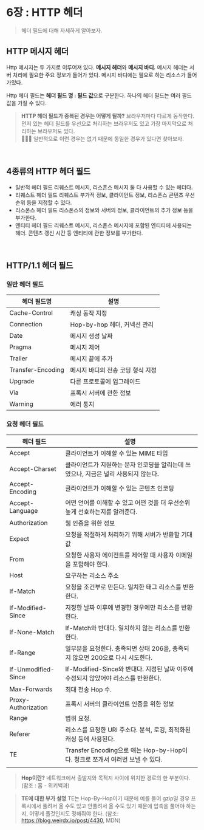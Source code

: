 # 6장 : HTTP 헤더

> 헤더 필드에 대해 자세하게 알아보자.

## HTTP 메시지 헤더

Http 메시지는 두 가지로 이루어져 있다. **메시지 헤더**와 **메시지 바디.** 메시지 헤더는 서버 처리에 필요한 주요 정보가 들어가 있다. 메시지 바디에는 필요로 하는 리소스가 들어가있다.

Http 헤더 필드는 **헤더 필드 명 : 필드 값**으로 구분한다. 하나의 헤더 필드는 여러 필드 값을 가질 수 있다.

> **HTTP 헤더 필드가 중복된 경우는 어떻게 될까?**
> 브라우저마다 다르게 동작한다. 먼저 있는 헤더 필드를 우선으로 처리하는 브라우저도 있고 가장 마지막으로 처리하는 브라우저도 있다.   
> 🧑🏼‍💻 일반적으로 이런 경우는 없기 때문에 동일한 경우가 있다면 찾아보자.

<br />

## 4종류의 HTTP 헤더 필드

- 일반적 헤더 필드
  리퀘스트 메시지, 리스폰스 메시지 둘 다 사용할 수 있는 헤더다.
- 리퀘스트 헤더 필드
  리퀘스트 부가적 정보, 클라이언트 정보, 리스폰스 콘텐츠 우선순위 등을 지정할 수 있다.
- 리스폰스 헤더 필드
  리스폰스의 정보와 서버의 정보, 클라이언트의 추가 정보 등을 부가한다.
- 엔티티 헤더 필드
  리퀘스트 메시지, 리스폰스 메시지에 포함된 엔티티에 사용되는 헤더. 콘텐츠 갱신 시간 등 엔티티에 관한 정보를 부가한다. 

<br />

## HTTP/1.1 헤더 필드

### 일반 헤더 필드

| 헤더 필드명       | 설명                              |
| ----------------- | --------------------------------- |
| Cache-Control     | 캐싱 동작 지정                    |
| Connection        | Hop-by-hop 헤더, 커넥션 관리      |
| Date              | 메시지 생성 날짜                  |
| Pragma            | 메시지 제어                       |
| Trailer           | 메시지 끝에 추가                  |
| Transfer-Encoding | 메시지 바디의 전송 코딩 형식 지정 |
| Upgrade           | 다른 프로토콜에 업그레이드        |
| Via               | 프록시 서버에 관한 정보           |
| Warning           | 에러 통지                         |



### 요청 헤더 필드

| 헤더 필드           | 설명                                                         |
| ------------------- | ------------------------------------------------------------ |
| Accept              | 클라이언트가 이해할 수 있는 MIME 타입                        |
| Accept-Charset      | 클라이언트가 지원하는 문자 인코딩을 알리는데 쓰였으나, 지금은 널리 사용되지 않는다. |
| Accept-Encoding     | 클라이언트가 이해할 수 있는 콘텐츠 인코딩                    |
| Accept-Language     | 어떤 언어를 이해할 수 있고 어떤 것을 더 우선순위 높게 선호하는지를 알려준다. |
| Authorization       | 웹 인증을 위한 정보                                          |
| Expect              | 요청을 적절하게 처리하기 위해 서버가 반환할 기대값           |
| From                | 요청한 사용자 에이전트를 제어할 때 사용자 이메일을 포함해야 한다. |
| Host                | 요구하는 리소스 주소                                         |
| If-Match            | 요청을 조건부로 만든다. 일치한 태그 리소스를 반환한다.       |
| If-Modified-Since   | 지정한 날짜 이후에 변경한 경우에만 리소스를 반환한다.        |
| If-None-Match       | If-Match와 반대다. 일치하지 않는 리소스를 반환한다.          |
| If-Range            | 일부분을 요청한다. 충족되면 상태 206을, 충족되지 않으면 200으로 다시 시도한다. |
| If-Unmodified-Since | If-Modified-Since와 반대다. 지정된 날짜 이후에 수정되지 않았어야 리소스를 반환한다. |
| Max-Forwards        | 최대 전송 Hop 수.                                            |
| Proxy-Authorization | 프록시 서버의 클라이언트 인증을 위한 정보                    |
| Range               | 범위 요청.                                                   |
| Referer             | 리소스를 요청한 URI 주소다. 분석, 로깅, 최적화된 캐싱 등에 사용된다. |
| TE                  | Transfer Encoding으로 얘는 Hop-by-Hop이다. 청크로 쪼개서 여러번 보낼 수 있다. |
|                     |                                                              |

> **Hop이란?**
네트워크에서 출발지와 목적지 사이에 위치한 경로의 한 부분이다. (참조 : 홉 - 위키백과)

> **TE에 대한 부가 설명**
> TE는 Hop-By-Hop이기 때문에 예를 들어 gzip일 경우 프록시에서 풀려서 올 수도 있고 안풀려서 올 수도 있기 때문에 압축을 풀어야 하는지, 어떻게 풀것인지도 정해줘야 한다.
> (참조: https://blog.weirdx.io/post/4430, MDN)
